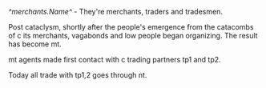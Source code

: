 *^merchants.Name^* - They're merchants, traders and tradesmen.

Post cataclysm, shortly after the people's emergence from the catacombs of c its merchants, vagabonds and low people began organizing. The result has become mt. 

mt agents made first contact with c trading partners tp1 and tp2.

Today all trade with tp1,2 goes through nt.
